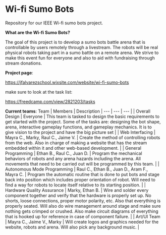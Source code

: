 # Wi-fi Sumo Bots


Repository for our IEEE Wi-fi sumo bots project.

__What are the Wi-fi Sumo Bots?__


The goal of this project is to develop a sumo bots battle arena that is controllable by users remotely through a livestream. The robots will be real physical robots taking part in a sumo battle on a remote arena. We strive to make this event fun for everyone and also to aid with fundraising through stream donations.

**Project page**:

https://jfalvarezschool.wixsite.com/website/wi-fi-sumo-bots

make sure to look at the task list:

https://freedcamp.com/view/2821203/tasks

**Current teams**:
Team | Members | Description
| --- | --- | --- |
| Overall Design | Everyone | This team is tasked to design the basic requirements to get started with the project. Some of the tasks are: designing the bot shape, arena, interactive gameplay functions, and gameplay mechanics. It is to give vision to the project and have the big picture set |
| Web Interfacing | Mayra C., Marky, Raul C., Jaime V. | Create the method of controlling robots from the web. Also in charge of making a website that has the stream embedded within it and other web-based development. |
| General Programming | Ethan B., Raul C., Juan D. | Program the mechanical behaviors of robots and any arena hazards including the arena. All movements that need to be carried out will be programmed by this team. |
| Autonomous Mode Programming | Raul C., Ethan B., Juan D., Aram F., Mayra C. | Program the automatic routine that is done to put bots and stage back into position which includes proper orientation of robot. Will need to find a way for robots to locate itself relative to its starting position. |
| Hardware Quality Assurance | Marky, Ethan B. | Wire and solder every component together and verify that the hardware is properly set up. No shorts, loose connections, proper motor polarity, etc. Also that everything is properly seated. Will also do wire management around stage and make sure nothing gets crimped or crushed. Also make circuit diagrams of everything that is hooked up for reference in case of component failure. |
| Art/UI Team | Mayra C., Jaime V., Marky | Will create logos and graphics needed for the website, robots and arena. Will also pick any background music. |


